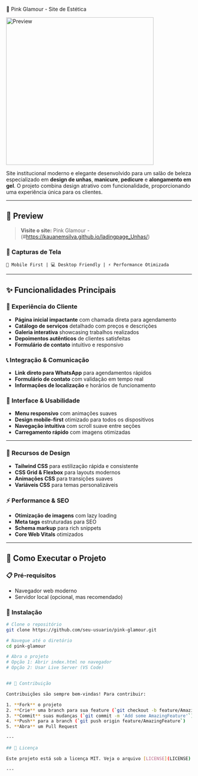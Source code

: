 💅 Pink Glamour - Site de Estética

  <img src="assets/image.png" alt="Preview" width="400"/>



Site institucional moderno e elegante desenvolvido para um salão de beleza especializado em **design de unhas**, **manicure**, **pedicure** e **alongamento em gel**. O projeto combina design atrativo com funcionalidade, proporcionando uma experiência única para os clientes.

---

## 🌟 Preview

> **Visite o site:** Pink Glamour - (#https://kauanemsilva.github.io/ladingpage_Unhas/) 

### 📸 Capturas de Tela
```
📱 Mobile First | 💻 Desktop Friendly | ⚡ Performance Otimizada
```

---

## ✨ Funcionalidades Principais

### 🎯 **Experiência do Cliente**
- **Página inicial impactante** com chamada direta para agendamento
- **Catálogo de serviços** detalhado com preços e descrições
- **Galeria interativa** showcasing trabalhos realizados
- **Depoimentos autênticos** de clientes satisfeitas
- **Formulário de contato** intuitivo e responsivo

### 📞 **Integração & Comunicação**
- **Link direto para WhatsApp** para agendamentos rápidos
- **Formulário de contato** com validação em tempo real
- **Informações de localização** e horários de funcionamento

### 📱 **Interface & Usabilidade**
- **Menu responsivo** com animações suaves
- **Design mobile-first** otimizado para todos os dispositivos
- **Navegação intuitiva** com scroll suave entre seções
- **Carregamento rápido** com imagens otimizadas

---

### 🎨 **Recursos de Design**
- **Tailwind CSS** para estilização rápida e consistente
- **CSS Grid & Flexbox** para layouts modernos
- **Animações CSS** para transições suaves
- **Variáveis CSS** para temas personalizáveis

### ⚡ **Performance & SEO**
- **Otimização de imagens** com lazy loading
- **Meta tags** estruturadas para SEO
- **Schema markup** para rich snippets
- **Core Web Vitals** otimizados

---

## 🚀 Como Executar o Projeto

### 📋 **Pré-requisitos**
- Navegador web moderno
- Servidor local (opcional, mas recomendado)

### 🔧 **Instalação**
```bash
# Clone o repositório
git clone https://github.com/seu-usuario/pink-glamour.git

# Navegue até o diretório
cd pink-glamour

# Abra o projeto
# Opção 1: Abrir index.html no navegador
# Opção 2: Usar Live Server (VS Code)


## 🤝 Contribuição

Contribuições são sempre bem-vindas! Para contribuir:

1. **Fork** o projeto
2. **Crie** uma branch para sua feature (`git checkout -b feature/AmazingFeature`)
3. **Commit** suas mudanças (`git commit -m 'Add some AmazingFeature'`)
4. **Push** para a branch (`git push origin feature/AmazingFeature`)
5. **Abra** um Pull Request

---

## 📄 Licença

Este projeto está sob a licença MIT. Veja o arquivo [LICENSE](LICENSE) para mais detalhes.

---
